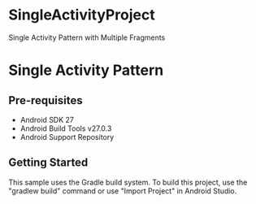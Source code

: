 # SingleActivityProject
Single Activity Pattern with Multiple Fragments

Single Activity Pattern
===================================

Pre-requisites
--------------

- Android SDK 27
- Android Build Tools v27.0.3
- Android Support Repository


Getting Started
---------------

This sample uses the Gradle build system. To build this project, use the
"gradlew build" command or use "Import Project" in Android Studio.


